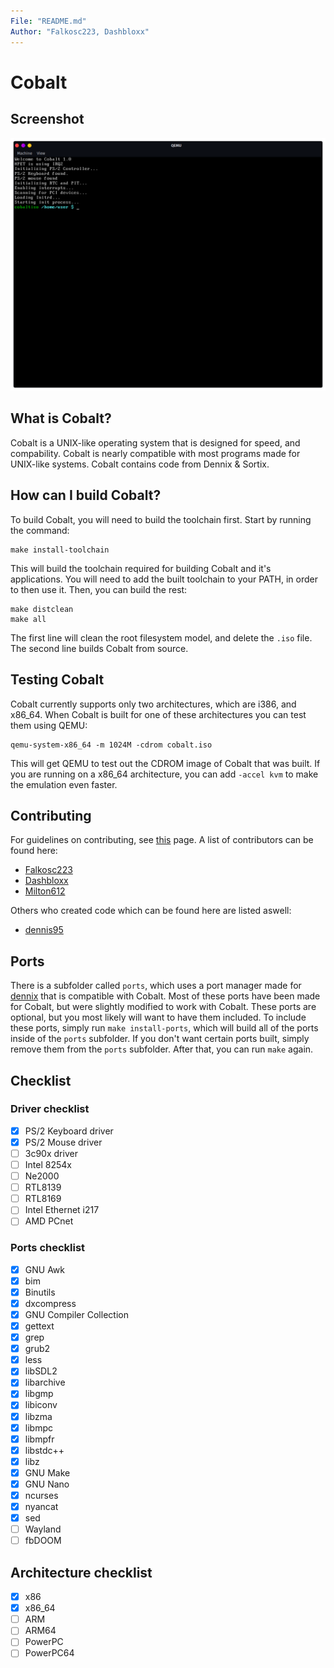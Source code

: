 ```yaml
---
File: "README.md"
Author: "Falkosc223, Dashbloxx"
---
```

# Cobalt
## Screenshot
![image](.assets/Screenshot_20230318_152920.png)
## What is Cobalt?
Cobalt is a UNIX-like operating system that is designed for speed, and compability. Cobalt is nearly compatible with most programs made for UNIX-like systems. Cobalt contains code from Dennix & Sortix.
## How can I build Cobalt?
To build Cobalt, you will need to build the toolchain first. Start by running the command:
```
make install-toolchain
```
This will build the toolchain required for building Cobalt and it's applications. You will need to add the built toolchain to your PATH, in order to then use it. Then, you can build the rest:
```
make distclean
make all
```
The first line will clean the root filesystem model, and delete the `.iso` file. The second line builds Cobalt from source.
## Testing Cobalt
Cobalt currently supports only two architectures, which are i386, and x86_64. When Cobalt is built for one of these architectures you can test them using QEMU:
```
qemu-system-x86_64 -m 1024M -cdrom cobalt.iso
```
This will get QEMU to test out the CDROM image of Cobalt that was built. If you are running on a x86_64 architecture, you can add `-accel kvm` to make the emulation even faster.
## Contributing
For guidelines on contributing, see [this](CONTRIBUTING.md) page. A list of contributors can be found here:
* [Falkosc223](https://github.com/orgs/syscobalt/people/Falkosc223)
* [Dashbloxx](https://github.com/orgs/syscobalt/people/Dashbloxx)
* [Milton612](https://github.com/orgs/syscobalt/people/Milton612)

Others who created code which can be found here are listed aswell:
* [dennis95](https://github.com/dennis95)
## Ports
There is a subfolder called `ports`, which uses a port manager made for [dennix](https://github.com/dennis95/dennix) that is compatible with Cobalt. Most of these ports have been made for Cobalt, but were slightly modified to work with Cobalt.
These ports are optional, but you most likely will want to have them included. To include these ports, simply run `make install-ports`, which will build all of the ports inside of the `ports` subfolder. If you don't want certain ports built, simply remove them from the `ports` subfolder. After that, you can run `make` again.
## Checklist
### Driver checklist
- [X] PS/2 Keyboard driver
- [X] PS/2 Mouse driver
- [ ] 3c90x driver
- [ ] Intel 8254x
- [ ] Ne2000
- [ ] RTL8139
- [ ] RTL8169
- [ ] Intel Ethernet i217
- [ ] AMD PCnet
### Ports checklist
- [X] GNU Awk
- [X] bim
- [X] Binutils
- [X] dxcompress
- [X] GNU Compiler Collection
- [X] gettext
- [X] grep
- [X] grub2
- [X] less
- [X] libSDL2
- [X] libarchive
- [X] libgmp
- [X] libiconv
- [X] libzma
- [X] libmpc
- [X] libmpfr
- [X] libstdc++
- [X] libz
- [X] GNU Make
- [X] GNU Nano
- [X] ncurses
- [X] nyancat
- [X] sed
- [ ] Wayland
- [ ] fbDOOM
## Architecture checklist
- [X] x86
- [X] x86_64
- [ ] ARM
- [ ] ARM64
- [ ] PowerPC
- [ ] PowerPC64

